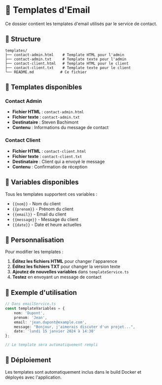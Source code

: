 # 📧 Templates d'Email

Ce dossier contient les templates d'email utilisés par le service de contact.

## 📁 Structure

```
templates/
├── contact-admin.html    # Template HTML pour l'admin
├── contact-admin.txt     # Template texte pour l'admin
├── contact-client.html   # Template HTML pour le client
├── contact-client.txt    # Template texte pour le client
└── README.md            # Ce fichier
```

## 🎨 Templates disponibles

### Contact Admin

- **Fichier HTML** : `contact-admin.html`
- **Fichier texte** : `contact-admin.txt`
- **Destinataire** : Steven Bachimont
- **Contenu** : Informations du message de contact

### Contact Client

- **Fichier HTML** : `contact-client.html`
- **Fichier texte** : `contact-client.txt`
- **Destinataire** : Client qui a envoyé le message
- **Contenu** : Confirmation de réception

## 🔧 Variables disponibles

Tous les templates supportent ces variables :

- `{{nom}}` - Nom du client
- `{{prenom}}` - Prénom du client
- `{{email}}` - Email du client
- `{{message}}` - Message du client
- `{{date}}` - Date et heure actuelles

## 🎨 Personnalisation

Pour modifier les templates :

1. **Éditez les fichiers HTML** pour changer l'apparence
2. **Éditez les fichiers TXT** pour changer la version texte
3. **Ajoutez de nouvelles variables** dans `templateService.ts`
4. **Testez** en envoyant un message de contact

## 📝 Exemple d'utilisation

```typescript
// Dans emailService.ts
const templateVariables = {
	nom: 'Dupont',
	prenom: 'Jean',
	email: 'jean.dupont@example.com',
	message: "Bonjour, j'aimerais discuter d'un projet...",
	date: 'lundi 15 janvier 2024 à 14:30'
};

// Le template sera automatiquement rempli
```

## 🚀 Déploiement

Les templates sont automatiquement inclus dans le build Docker et déployés avec l'application.
